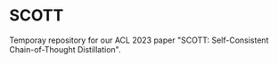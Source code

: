 # SCOTT
Temporay repository for our ACL 2023 paper "SCOTT: Self-Consistent Chain-of-Thought Distillation".
